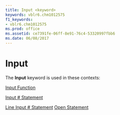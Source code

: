 ```yaml
---
title: Input <keyword>
keywords: vblr6.chm1012575
f1_keywords:
- vblr6.chm1012575
ms.prod: office
ms.assetid: ce7391fe-06ff-8e91-76c4-53320997fbb6
ms.date: 06/08/2017
---
```



# Input <keyword>

The **Input** keyword is used in these contexts:

[Input Function](input-function.md)

[Input # Statement](inputstatement.md)

[Line Input # Statement](line-inputstatement.md)
[Open Statement](open-statement.md)

